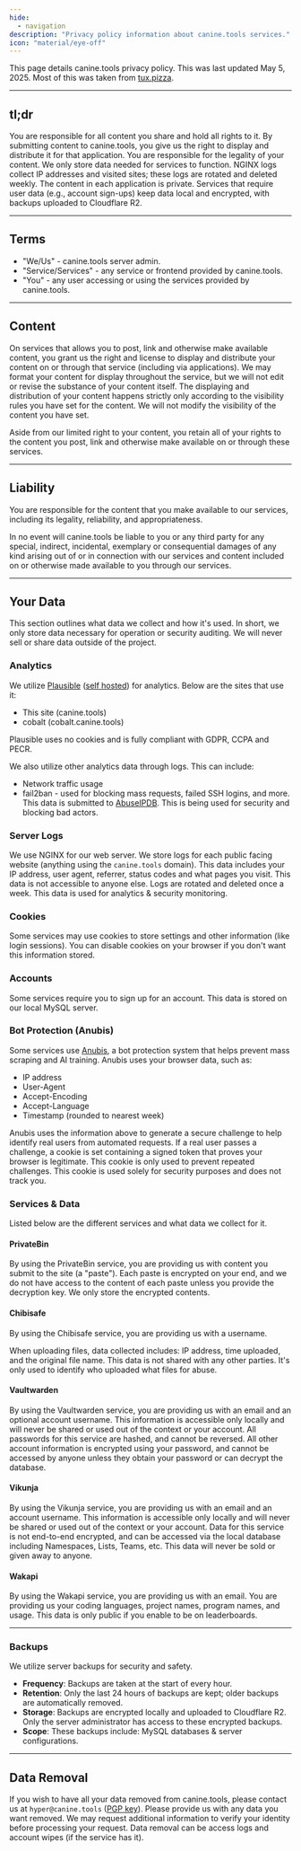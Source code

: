 ```yaml
---
hide:
  - navigation
description: "Privacy policy information about canine.tools services."
icon: "material/eye-off"
---
```

This page details canine.tools privacy policy. This was last updated May 5, 2025. Most of this was taken from [tux.pizza](https://tux.pizza).

---

## tl;dr
You are responsible for all content you share and hold all rights to it. By submitting content to canine.tools, you give us the right to display and distribute it for that application. You are responsible for the legality of your content. We only store data needed for services to function. NGINX logs collect IP addresses and visited sites; these logs are rotated and deleted weekly. The content in each application is private. Services that require user data (e.g., account sign-ups) keep data local and encrypted, with backups uploaded to Cloudflare R2.

---

## Terms
* "We/Us" - canine.tools server admin.
* "Service/Services" - any service or frontend provided by canine.tools.
* "You" - any user accessing or using the services provided by canine.tools.

---

## Content
On services that allows you to post, link and otherwise make available content, you grant us the right and license to display and distribute your content on or through that service (including via applications). We may format your content for display throughout the service, but we will not edit or revise the substance of your content itself. The displaying and distribution of your content happens strictly only according to the visibility rules you have set for the content. We will not modify the visibility of the content you have set.

Aside from our limited right to your content, you retain all of your rights to the content you post, link and otherwise make available on or through these services.

---

## Liability
You are responsible for the content that you make available to our services, including its legality, reliability, and appropriateness.

In no event will canine.tools be liable to you or any third party for any special, indirect, incidental, exemplary or consequential damages of any kind arising out of or in connection with our services and content included on or otherwise made available to you through our services.

---

## Your Data
This section outlines what data we collect and how it's used. In short, we only store data necessary for operation or security auditing. We will never sell or share data outside of the project.

### Analytics
We utilize [Plausible](https://plausible.io/) ([self hosted](https://plausible.canine.tools/)) for analytics. Below are the sites that use it:

* This site (canine.tools)
* cobalt (cobalt.canine.tools)

Plausible uses no cookies and is fully compliant with GDPR, CCPA and PECR.

We also utilize other analytics data through logs. This can include:

* Network traffic usage
* fail2ban - used for blocking mass requests, failed SSH logins, and more. This data is submitted to [AbuseIPDB](https://www.abuseipdb.com/user/105937). This is being used for security and blocking bad actors.

### Server Logs
We use NGINX for our web server. We store logs for each public facing website (anything using the `canine.tools` domain). This data includes your IP address, user agent, referrer, status codes and what pages you visit. This data is not accessible to anyone else. Logs are rotated and deleted once a week. This data is used for analytics & security monitoring.

### Cookies
Some services may use cookies to store settings and other information (like login sessions). You can disable cookies on your browser if you don't want this information stored.

### Accounts
Some services require you to sign up for an account. This data is stored on our local MySQL server.

### Bot Protection (Anubis)
Some services use [Anubis](https://anubis.techaro.lol/), a bot protection system that helps prevent mass scraping and AI training. Anubis uses your browser data, such as:

* IP address
* User-Agent
* Accept-Encoding
* Accept-Language
* Timestamp (rounded to nearest week)

Anubis uses the information above to generate a secure challenge to help identify real users from automated requests. If a real user passes a challenge, a cookie is set containing a signed token that proves your browser is legitimate. This cookie is only used to prevent repeated challenges. This cookie is used solely for security purposes and does not track you.

### Services & Data

Listed below are the different services and what data we collect for it.

#### PrivateBin
By using the PrivateBin service, you are providing us with content you submit to the site (a "paste"). Each paste is encrypted on your end, and we do not have access to the content of each paste unless you provide the decryption key. We only store the encrypted contents.

#### Chibisafe
By using the Chibisafe service, you are providing us with a username.

When uploading files, data collected includes: IP address, time uploaded, and the original file name. This data is not shared with any other parties. It's only used to identify who uploaded what files for abuse.

#### Vaultwarden
By using the Vaultwarden service, you are providing us with an email and an optional account username. This information is accessible only locally and will never be shared or used out of the context or your account. All passwords for this service are hashed, and cannot be reversed. All other account information is encrypted using your password, and cannot be accessed by anyone unless they obtain your password or can decrypt the database.

#### Vikunja
By using the Vikunja service, you are providing us with an email and an account username. This information is accessible only locally and will never be shared or used out of the context or your account. Data for this service is not end-to-end encrypted, and can be accessed via the local database including Namespaces, Lists, Teams, etc. This data will never be sold or given away to anyone.

#### Wakapi
By using the Wakapi service, you are providing us with an email. You are providing us your coding languages, project names, program names, and usage. This data is only public if you enable to be on leaderboards.

---

### Backups
We utilize server backups for security and safety.

- **Frequency**: Backups are taken at the start of every hour.
- **Retention**: Only the last 24 hours of backups are kept; older backups are automatically removed.
- **Storage**: Backups are encrypted locally and uploaded to Cloudflare R2. Only the server administrator has access to these encrypted backups.
- **Scope**: These backups include: MySQL databases & server configurations.

---

## Data Removal
If you wish to have all your data removed from canine.tools, please contact us at `hyper@canine.tools` ([PGP key](../assets/hyper@canine.tools.asc)). Please provide us with any data you want removed. We may request additional information to verify your identity before processing your request. Data removal can be access logs and account wipes (if the service has it).